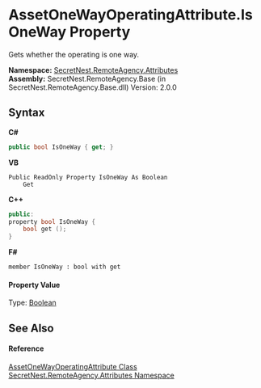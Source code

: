 # AssetOneWayOperatingAttribute.IsOneWay Property 
 

Gets whether the operating is one way.

**Namespace:**&nbsp;<a href="N_SecretNest_RemoteAgency_Attributes">SecretNest.RemoteAgency.Attributes</a><br />**Assembly:**&nbsp;SecretNest.RemoteAgency.Base (in SecretNest.RemoteAgency.Base.dll) Version: 2.0.0

## Syntax

**C#**<br />
``` C#
public bool IsOneWay { get; }
```

**VB**<br />
``` VB
Public ReadOnly Property IsOneWay As Boolean
	Get
```

**C++**<br />
``` C++
public:
property bool IsOneWay {
	bool get ();
}
```

**F#**<br />
``` F#
member IsOneWay : bool with get

```


#### Property Value
Type: <a href="https://docs.microsoft.com/dotnet/api/system.boolean" target="_blank">Boolean</a>

## See Also


#### Reference
<a href="T_SecretNest_RemoteAgency_Attributes_AssetOneWayOperatingAttribute">AssetOneWayOperatingAttribute Class</a><br /><a href="N_SecretNest_RemoteAgency_Attributes">SecretNest.RemoteAgency.Attributes Namespace</a><br />